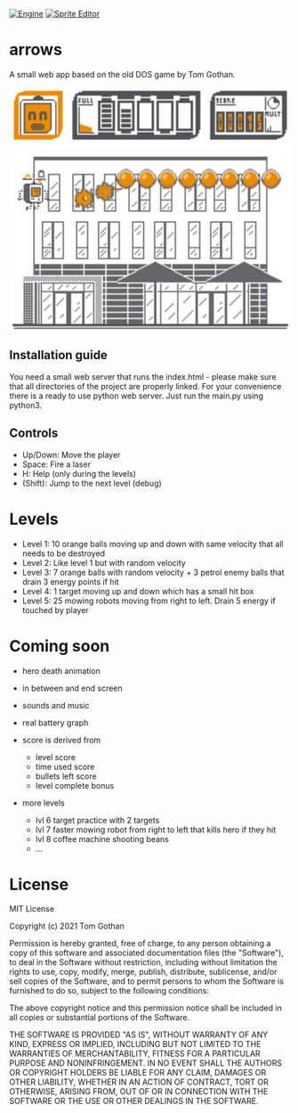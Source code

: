 [![Engine][phaser-image]][phaser-url]
[![Sprite Editor][aseprite-image]][aseprite-url]

# arrows
A small web app based on the old DOS game by Tom Gothan.

![screenshot](./assets/pics/screenshot.png)

## Installation guide

You need a small web server that runs the index.html - please make sure that all 
directories of the project are properly linked. For your convenience there is a 
ready to use python web server. Just run the main.py using python3.

## Controls

* Up/Down: Move the player
* Space: Fire a laser
* H: Help (only during the levels)  
* (Shift): Jump to the next level (debug)

# Levels

* Level 1: 10 orange balls moving up and down with same velocity that all needs to be destroyed
* Level 2: Like level 1 but with random velocity
* Level 3: 7 orange balls with random velocity  + 3 petrol enemy balls that drain 3 energy points if hit
* Level 4: 1 target moving up and down which has a small hit box
* Level 5: 25 mowing robots moving from right to left. Drain 5 energy if touched by player

# Coming soon
* hero death animation
* in between and end screen
* sounds and music
* real battery graph
* score is derived from 
  * level score
  * time used score
  * bullets left score
  * level complete bonus

* more levels
  * lvl 6 target practice with 2 targets
  * lvl 7 faster mowing robot from right to left that kills hero if they hit
  * lvl 8 coffee machine shooting beans
  * ...
  
# License

MIT License

Copyright (c) 2021 Tom Gothan

Permission is hereby granted, free of charge, to any person obtaining a copy
of this software and associated documentation files (the "Software"), to deal
in the Software without restriction, including without limitation the rights
to use, copy, modify, merge, publish, distribute, sublicense, and/or sell
copies of the Software, and to permit persons to whom the Software is
furnished to do so, subject to the following conditions:

The above copyright notice and this permission notice shall be included in all
copies or substantial portions of the Software.

THE SOFTWARE IS PROVIDED "AS IS", WITHOUT WARRANTY OF ANY KIND, EXPRESS OR
IMPLIED, INCLUDING BUT NOT LIMITED TO THE WARRANTIES OF MERCHANTABILITY,
FITNESS FOR A PARTICULAR PURPOSE AND NONINFRINGEMENT. IN NO EVENT SHALL THE
AUTHORS OR COPYRIGHT HOLDERS BE LIABLE FOR ANY CLAIM, DAMAGES OR OTHER
LIABILITY, WHETHER IN AN ACTION OF CONTRACT, TORT OR OTHERWISE, ARISING FROM,
OUT OF OR IN CONNECTION WITH THE SOFTWARE OR THE USE OR OTHER DEALINGS IN THE
SOFTWARE.

[phaser-image]: https://badgen.net/badge/phaser.io/3/blue
[aseprite-image]: https://badgen.net/badge/aseprite/1.2.25/green
[phaser-url]: https://phaser.io/
[aseprite-url]: https://www.aseprite.org/